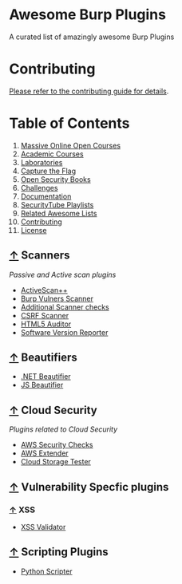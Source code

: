 # Awesome Burp Plugins
A curated list of amazingly awesome Burp Plugins

# Contributing

[Please refer to the contributing guide for details](CONTRIBUTING.md).

Table of Contents
=================

1. [Massive Online Open Courses](#massive-online-open-courses)
2. [Academic Courses](#academic-courses)
3. [Laboratories](#laboratories)
4. [Capture the Flag](#capture-the-flag)
5. [Open Security Books](#open-security-books)
6. [Challenges](#challenges)
7. [Documentation](#documentation)
8. [SecurityTube Playlists](#securitytube-playlists)
9. [Related Awesome Lists](#related-awesome-lists)
10. [Contributing](#contributing)
11. [License](#license)


## [↑](#contents) Scanners

*Passive and Active scan plugins*

* [ActiveScan++](https://github.com/albinowax/ActiveScanPlusPlus)
* [Burp Vulners Scanner](https://github.com/vulnersCom/burp-vulners-scanner)
* [Additional Scanner checks](https://github.com/portswigger/additional-scanner-checks)
* [CSRF Scanner](https://github.com/ah8r/csrf)
* [HTML5 Auditor](https://github.com/PortSwigger/html5-auditor)
* [Software Version Reporter](https://github.com/augustd/burp-suite-software-version-checks)


## [↑](#contents) Beautifiers

* [.NET Beautifier](https://github.com/allfro/dotNetBeautifier) 
* [JS Beautifier](https://github.com/irsdl/BurpSuiteJSBeautifier) 

## [↑](#contents) Cloud Security

*Plugins related to Cloud Security*

* [AWS Security Checks](https://github.com/PortSwigger/aws-security-checks)
* [AWS Extender](https://github.com/VirtueSecurity/aws-extender.)
* [Cloud Storage Tester](https://github.com/PortSwigger/cloud-storage-tester)

## [↑](#contents) Vulnerability Specfic plugins

### [↑](#contents) XSS

* [XSS Validator](https://github.com/nVisium/xssValidator)


## [↑](#contents) Scripting Plugins
* [Python Scripter](https://github.com/portswigger/python-scripter)
